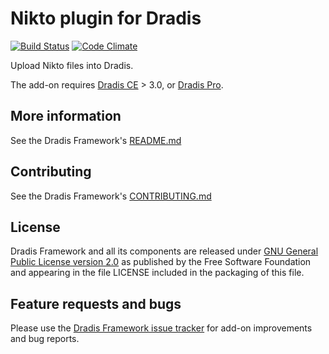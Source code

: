 # Nikto plugin for Dradis

[![Build Status](https://secure.travis-ci.org/dradis/dradis-nikto.png?branch=master)](http://travis-ci.org/dradis/dradis-nikto) [![Code Climate](https://codeclimate.com/github/dradis/dradis-nikto.png)](https://codeclimate.com/github/dradis/dradis-nikto.png)

Upload Nikto files into Dradis.

The add-on requires [Dradis CE](https://dradisframework.org/) > 3.0, or [Dradis Pro](https://dradisframework.com/pro/).


## More information

See the Dradis Framework's [README.md](https://github.com/dradis/dradis-ce/blob/develop/README.md)


## Contributing

See the Dradis Framework's [CONTRIBUTING.md](https://github.com/dradis/dradis-ce/blob/develop/CONTRIBUTING.md)


## License

Dradis Framework and all its components are released under [GNU General Public License version 2.0](http://www.gnu.org/licenses/old-licenses/gpl-2.0.html) as published by the Free Software Foundation and appearing in the file LICENSE included in the packaging of this file.


## Feature requests and bugs

Please use the [Dradis Framework issue tracker](https://github.com/dradis/dradis-ce/issues) for add-on improvements and bug reports.
